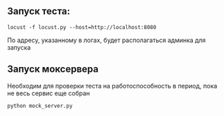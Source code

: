 ## Запуск теста:

```terminal
locust -f locust.py --host=http://localhost:8080
```

По адресу, указанному в логах, будет располагаться админка для запуска

## Запуск моксервера 
Необходим для проверки теста на работоспособность в период, пока не весь сервис еще собран
```terminal
python mock_server.py
```